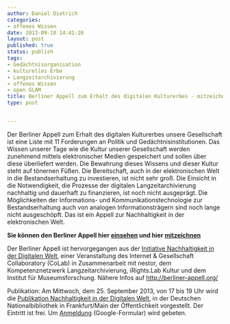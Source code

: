 ```yaml
---
author: Daniel Dietrich
categories:
- offenes Wissen
date: 2013-09-10 14:41:26
layout: post
published: true
status: publish
tags:
- Gedächtnisorganisation
- kulturelles Erbe
- Langzeitarchivierung
- offenes Wissen
- open GLAM
title: Berliner Appell zum Erhalt des digitalen Kulturerbes - mitzeichnen!
type: post


---
```


Der Berliner Appell zum Erhalt des digitalen Kulturerbes unsere Gesellschaft ist eine Liste mit 11 Forderungen an Politik und Gedächtnisinstitutionen. Das Wissen unserer Tage wie die Kultur unserer Gesellschaft werden zunehmend mittels elektronischer Medien gespeichert und sollen über diese überliefert werden. Die Bewahrung dieses Wissens und dieser Kultur steht auf tönernen Füßen. Die Bereitschaft, auch in der elektronischen Welt in die Bestandserhaltung zu investieren, ist nicht sehr groß. Die Einsicht in die Notwendigkeit, die Prozesse der digitalen Langzeitarchivierung nachhaltig und dauerhaft zu finanzieren, ist noch nicht ausgeprägt. Die Möglichkeiten der Informations- und Kommunikationstechnologie zur Bestandserhaltung auch von analogen Informationsträgern sind noch lange nicht ausgeschöpft. Das ist ein Appell zur Nachhaltigkeit in der elektronischen Welt.

**Sie können den Berliner Appell hier [einsehen](http://www.berliner-appell.org/index.html) und hier [mitzeichnen](https://secure.avaaz.org/de/petition/Berliner_Appell_zur_Nachhaltigkeit_in_der_Digitalen_Welt/)**

Der Berliner Appell ist hervorgegangen aus der [Initiative Nachhaltigkeit in der Digitalen Welt](http://www.collaboratory.de/w/Initiative_Nachhaltigkeit_in_der_Digitalen_Welt), einer Veranstaltung des Internet & Gesellschaft Collaboratory (CoLab) in Zusammenarbeit mit nestor, dem Kompetenznetzwerk Langzeitarchivierung, iRights.Lab Kultur und dem Institut für Museumsforschung. Nähere Infos auf <http://berliner-appell.org/>

Publikation: Am Mittwoch, dem 25. September 2013, von 17 bis 19 Uhr wird die [Publikation Nachhaltigkeit in der Digitalen Welt](http://www.collaboratory.de/w/Publikation_Nachhaltigkeit_in_der_Digitalen_Welt), in der Deutschen Nationalbibliothek in Frankfurt/Main der Öffentlichkeit vorgestellt. Der Eintritt ist frei. Um [Anmeldung](http://goo.gl/0aOjn9) (Google-Formular) wird gebeten.